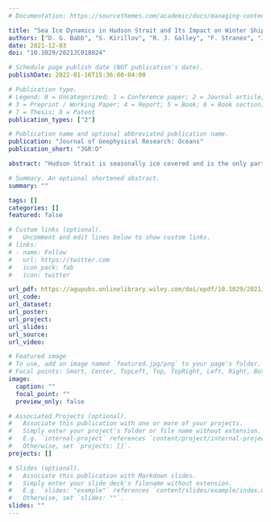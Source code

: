 ```yaml
---
# Documentation: https://sourcethemes.com/academic/docs/managing-content/

title: "Sea Ice Dynamics in Hudson Strait and Its Impact on Winter Shipping Operations"
authors: ["D. G. Babb", "S. Kirillov", "R. J. Galley", "F. Straneo", "J. K. Ehn", "S. E. L. Howell", "M. Brady", "N. A. Ridenour", "D. G. Barber"]
date: 2021-12-03
doi: "10.1029/2021JC018024"

# Schedule page publish date (NOT publication's date).
publishDate: 2022-01-16T15:36:00-04:00

# Publication type.
# Legend: 0 = Uncategorized; 1 = Conference paper; 2 = Journal article;
# 3 = Preprint / Working Paper; 4 = Report; 5 = Book; 6 = Book section;
# 7 = Thesis; 8 = Patent
publication_types: ["2"]

# Publication name and optional abbreviated publication name.
publication: "Journal of Geophysical Research: Oceans"
publication_short: "JGR:O"

abstract: "Hudson Strait is seasonally ice covered and is the only part of the Canadian Arctic where winter shipping takes place. Yet, very little is known about the thickness and dynamics of this ice pack. During winter operations, icebreakers often face besetting events, which can slow or immobilize vessels for up to a few days. Using in situ observations of ice draft and drift collected by moored sonars at two sites in Hudson Strait from 2005 to 2009, we provide the first detailed analysis of sea ice dynamics within Hudson Strait and provide insights into the processes that dictate ice thickness and internal pressure along this unique winter shipping corridor. Prevailing northwesterly winds drive south-southeastward ice motion within the Strait, maintaining polynyas along Baffin Island on the north side of the Strait, and compressing the ice pack against Nunavik on the southern side. As a result, ice on the northern side remains young and thin throughout winter ($\\bar{x}\\_{March} = 1.25 m$), whereas ice on the southern side is older, heavily deformed and ∼60% thicker by March ($\\bar{x}\\_{March} = 2.01 m$). Intermittent reversals to southeasterly winds decompress the ice pack on the southern side, increasing the presence of leads and easing navigation through the ice pack to the port in Deception Bay. The spatial variability in sea ice thickness elucidated by the moorings is corroborated at the regional scale using satellite observations from ICESat-2 during winter 2019, 2020, and 2021, and complimented by high-resolution fields of sea ice motion during winter 2021."

# Summary. An optional shortened abstract.
summary: ""

tags: []
categories: []
featured: false

# Custom links (optional).
#   Uncomment and edit lines below to show custom links.
# links:
# - name: Follow
#   url: https://twitter.com
#   icon_pack: fab
#   icon: twitter

url_pdf: https://agupubs.onlinelibrary.wiley.com/doi/epdf/10.1029/2021JC018024
url_code: 
url_dataset: 
url_poster:
url_project:
url_slides:
url_source:
url_video:

# Featured image
# To use, add an image named `featured.jpg/png` to your page's folder. 
# Focal points: Smart, Center, TopLeft, Top, TopRight, Left, Right, BottomLeft, Bottom, BottomRight.
image:
  caption: ""
  focal_point: ""
  preview_only: false

# Associated Projects (optional).
#   Associate this publication with one or more of your projects.
#   Simply enter your project's folder or file name without extension.
#   E.g. `internal-project` references `content/project/internal-project/index.md`.
#   Otherwise, set `projects: []`.
projects: []

# Slides (optional).
#   Associate this publication with Markdown slides.
#   Simply enter your slide deck's filename without extension.
#   E.g. `slides: "example"` references `content/slides/example/index.md`.
#   Otherwise, set `slides: ""`.
slides: ""
---
```

